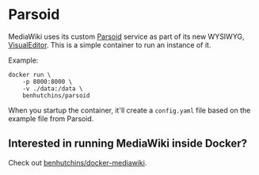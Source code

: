 # Parsoid

MediaWiki uses its custom [Parsoid](https://www.mediawiki.org/wiki/Parsoid) service as part of its new WYSIWYG, [VisualEditor](https://www.mediawiki.org/wiki/VisualEditor). This is a simple container to run an instance of it.

Example:

	docker run \
		-p 8000:8000 \
		-v ./data:/data \
		benhutchins/parsoid

When you startup the container, it'll create a `config.yaml` file based on the
example file from Parsoid.

## Interested in running MediaWiki inside Docker?

Check out [benhutchins/docker-mediawiki](https://github.com/benhutchins/docker-mediawiki).
